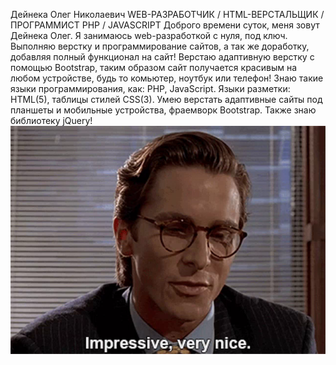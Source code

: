 Дейнека Олег Николаевич
WEB-РАЗРАБОТЧИК / HTML-ВЕРСТАЛЬЩИК / ПРОГРАММИСТ PHP / JAVASCRIPT
Доброго времени суток, меня зовут Дейнека Олег.
Я занимаюсь web-разработкой с нуля, под ключ.
Выполняю верстку и программирование сайтов, а так же доработку, добавляя полный функционал на сайт! Верстаю адаптивную верстку с помощью Bootstrap, 
таким образом сайт получается красивым на любом устройстве, будь то комьютер, ноутбук или телефон!
Знаю такие языки программирования, как: PHP, JavaScript. Языки разметки: HTML(5), таблицы стилей CSS(3).
Умею верстать адаптивные сайты под планшеты и мобильные устройства, фраемворк Bootstrap. Также знаю библиотеку jQuery!
![Impressive](tenor.png)
